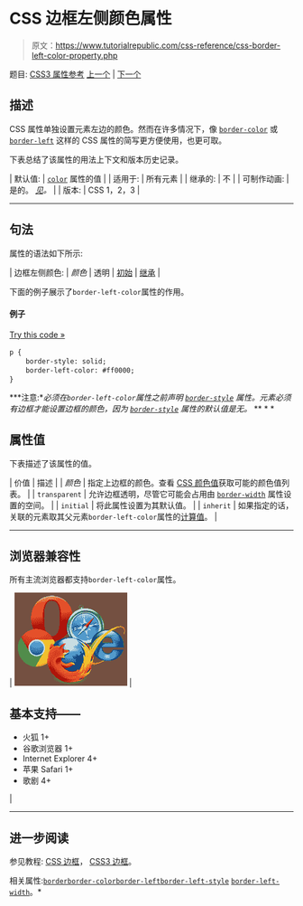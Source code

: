 # CSS 边框左侧颜色属性

> 原文：<https://www.tutorialrepublic.com/css-reference/css-border-left-color-property.php>

题目: [CSS3 属性参考](css3-properties.php) [上一个](css-border-left-property.php) | [下一个](css-border-left-style-property.php)

## 描述

CSS 属性单独设置元素左边的颜色。然而在许多情况下，像 [`border-color`](css-border-color-property.php) 或 [`border-left`](css-border-left-property.php) 这样的 CSS 属性的简写更方便使用，也更可取。

下表总结了该属性的用法上下文和版本历史记录。

| 默认值: | [`color`](css-color-property.php) 属性的值 |
| 适用于: | 所有元素 |
| 继承的: | 不 |
| 可制作动画: | 是的。 [*见*](css-animatable-properties.php)*。* |
| 版本: | CSS 1，2，3 |

* * *

## 句法

属性的语法如下所示:

| 边框左侧颜色: | *颜色* &#124; 透明 &#124; [初始](../definitions.php#initial) &#124; [继承](../definitions.php#inherit) |

下面的例子展示了`border-left-color`属性的作用。

#### 例子

[Try this code »](../codelab.php?topic=css&file=border-left-color-property "Try this code using online Editor")

```
p {
    border-style: solid;
    border-left-color: #ff0000;
}
```

 ***注意:**必须在`border-left-color`属性之前声明 [`border-style`](css-border-style-property.php) 属性。元素必须有边框才能设置边框的颜色，因为 [`border-style`](css-border-style-property.php) 属性的默认值是无。*  ** * *

## 属性值

下表描述了该属性的值。

| 价值 | 描述 |
| *颜色* | 指定上边框的颜色。查看 [CSS 颜色值](css-color-values.php)获取可能的颜色值列表。 |
| `transparent` | 允许边框透明，尽管它可能会占用由 [`border-width`](css-border-width-property.php) 属性设置的空间。 |
| `initial` | 将此属性设置为其默认值。 |
| `inherit` | 如果指定的话，关联的元素取其父元素`border-left-color`属性的[计算值](../definitions.php#computed-value)。 |

* * *

## 浏览器兼容性

所有主流浏览器都支持`border-left-color`属性。

| ![Browsers Icon](img/e9331123c77668c1832e541c2fca1002.png) | 

## 基本支持——

*   火狐 1+
*   谷歌浏览器 1+
*   Internet Explorer 4+
*   苹果 Safari 1+
*   歌剧 4+

 |

* * *

## 进一步阅读

参见教程: [CSS 边框](../css-tutorial/css-border.php)， [CSS3 边框](../css-tutorial/css3-border.php)。

相关属性:[`border`](css-border-property.php)[`border-color`](css-border-color-property.php)[`border-left`](css-border-left-property.php)[`border-left-style`](css-border-left-style-property.php)
[`border-left-width`](css-border-left-width-property.php)。*